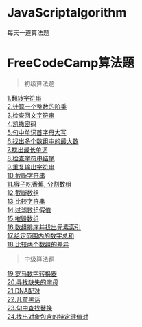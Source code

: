 # JavaScriptalgorithm
每天一道算法题

# FreeCodeCamp算法题

> 初级算法题

[1.翻转字符串](https://github.com/fuheideMayuyu/JavaScriptalgorithm/blob/master/FreeCodeCamp/1.%E7%BF%BB%E8%BD%AC%E5%AD%97%E7%AC%A6%E4%B8%B2.md)<br/>
[2.计算一个整数的阶乘](https://github.com/fuheideMayuyu/JavaScriptalgorithm/blob/master/FreeCodeCamp/2.%E8%AE%A1%E7%AE%97%E4%B8%80%E4%B8%AA%E6%95%B4%E6%95%B0%E7%9A%84%E9%98%B6%E4%B9%98.md)<br/>
[3.检查回文字符串](https://github.com/fuheideMayuyu/JavaScriptalgorithm/blob/master/FreeCodeCamp/3.%E6%A3%80%E6%9F%A5%E5%9B%9E%E6%96%87%E5%AD%97%E7%AC%A6%E4%B8%B2.md)<br/>
[4.凯撒密码](https://github.com/fuheideMayuyu/JavaScriptalgorithm/blob/master/FreeCodeCamp/4.%E5%87%AF%E6%92%92%E5%AF%86%E7%A0%81.md)<br/>
[5.句中单词首字母大写](https://github.com/fuheideMayuyu/JavaScriptalgorithm/blob/master/FreeCodeCamp/5.%E5%8F%A5%E4%B8%AD%E5%8D%95%E8%AF%8D%E9%A6%96%E5%AD%97%E6%AF%8D%E5%A4%A7%E5%86%99.md)<br/>
[6.找出多个数组中的最大数](https://github.com/fuheideMayuyu/JavaScriptalgorithm/blob/master/FreeCodeCamp/6.%E6%89%BE%E5%87%BA%E5%A4%9A%E4%B8%AA%E6%95%B0%E7%BB%84%E4%B8%AD%E7%9A%84%E6%9C%80%E5%A4%A7%E6%95%B0%20.md)<br/>
[7.找出最长单词](https://github.com/fuheideMayuyu/JavaScriptalgorithm/blob/master/FreeCodeCamp/7.%E6%89%BE%E5%87%BA%E6%9C%80%E9%95%BF%E5%8D%95%E8%AF%8D.md)<br/>
[8.检查字符串结尾](https://github.com/fuheideMayuyu/JavaScriptalgorithm/blob/master/FreeCodeCamp/8.%E6%A3%80%E6%9F%A5%E5%AD%97%E7%AC%A6%E4%B8%B2%E7%BB%93%E5%B0%BE.md)<br/>
[9.重复输出字符串](https://github.com/fuheideMayuyu/JavaScriptalgorithm/blob/master/FreeCodeCamp/9.%E9%87%8D%E5%A4%8D%E8%BE%93%E5%87%BA%E5%AD%97%E7%AC%A6%E4%B8%B2.md)<br/>
[10.截断字符串](https://github.com/fuheideMayuyu/JavaScriptalgorithm/blob/master/FreeCodeCamp/10.%E6%88%AA%E6%96%AD%E5%AD%97%E7%AC%A6%E4%B8%B2.md)<br/>
[11.猴子吃香蕉, 分割数组](https://github.com/fuheideMayuyu/JavaScriptalgorithm/blob/master/FreeCodeCamp/11.%E7%8C%B4%E5%AD%90%E5%90%83%E9%A6%99%E8%95%89%2C%20%E5%88%86%E5%89%B2%E6%95%B0%E7%BB%84.md)<br/>
[12.截断数组](https://github.com/fuheideMayuyu/JavaScriptalgorithm/blob/master/FreeCodeCamp/12.%E6%88%AA%E6%96%AD%E6%95%B0%E7%BB%84.md)<br/>
[13.比较字符串](https://github.com/fuheideMayuyu/JavaScriptalgorithm/blob/master/FreeCodeCamp/13.%E6%AF%94%E8%BE%83%E5%AD%97%E7%AC%A6%E4%B8%B2.md)<br/>
[14.过滤数组假值](https://github.com/fuheideMayuyu/JavaScriptalgorithm/blob/master/FreeCodeCamp/14.%E8%BF%87%E6%BB%A4%E6%95%B0%E7%BB%84%E5%81%87%E5%80%BC.md)<br/>
[15.摧毁数组](https://github.com/fuheideMayuyu/JavaScriptalgorithm/blob/master/FreeCodeCamp/15.%E6%91%A7%E6%AF%81%E6%95%B0%E7%BB%84.md)<br/>
[16.数组排序并找出元素索引](https://github.com/fuheideMayuyu/JavaScriptalgorithm/blob/master/FreeCodeCamp/16.%E6%95%B0%E7%BB%84%E6%8E%92%E5%BA%8F%E5%B9%B6%E6%89%BE%E5%87%BA%E5%85%83%E7%B4%A0%E7%B4%A2%E5%BC%95.md)<br/>
[17.给定范围内的数字总和](https://github.com/fuheideMayuyu/JavaScriptalgorithm/blob/master/FreeCodeCamp/17.%E7%BB%99%E5%AE%9A%E8%8C%83%E5%9B%B4%E5%86%85%E7%9A%84%E6%95%B0%E5%AD%97%E6%80%BB%E5%92%8C.md)<br/>
[18.比较两个数组的差异](https://github.com/fuheideMayuyu/JavaScriptalgorithm/blob/master/FreeCodeCamp/18.%E6%AF%94%E8%BE%83%E4%B8%A4%E4%B8%AA%E6%95%B0%E7%BB%84%E7%9A%84%E5%B7%AE%E5%BC%82.md)<br/>

> 中级算法题

[19.罗马数字转换器](https://github.com/fuheideMayuyu/JavaScriptalgorithm/blob/master/FreeCodeCamp/19.%E7%BD%97%E9%A9%AC%E6%95%B0%E5%AD%97%E8%BD%AC%E6%8D%A2%E5%99%A8.md?1554694878334)<br/>
[20.寻找缺失的字母](https://github.com/fuheideMayuyu/JavaScriptalgorithm/blob/master/FreeCodeCamp/20.%E5%AF%BB%E6%89%BE%E7%BC%BA%E5%A4%B1%E7%9A%84%E5%AD%97%E6%AF%8D.md)<br/>
[21.DNA配对](https://github.com/fuheideMayuyu/JavaScriptalgorithm/blob/master/FreeCodeCamp/21.DNA%E9%85%8D%E5%AF%B9.md)<br/>
[22.儿童黑话](https://github.com/fuheideMayuyu/JavaScriptalgorithm/blob/master/FreeCodeCamp/22.%E5%84%BF%E7%AB%A5%E9%BB%91%E8%AF%9D.md)<br/>
[23.句中查找替换](https://github.com/fuheideMayuyu/JavaScriptalgorithm/blob/master/FreeCodeCamp/23.%E5%8F%A5%E4%B8%AD%E6%9F%A5%E6%89%BE%E6%9B%BF%E6%8D%A2.md)<br/>
[24.找出对象包含的特定键值对](../FreeCodeCamp/24.%E6%89%BE%E5%87%BA%E5%AF%B9%E8%B1%A1%E5%8C%85%E5%90%AB%E7%9A%84%E7%89%B9%E5%AE%9A%E9%94%AE%E5%80%BC%E5%AF%B9.md)<br/>